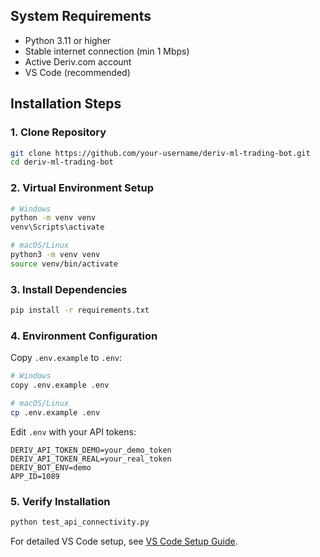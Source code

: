 ## System Requirements
- Python 3.11 or higher
- Stable internet connection (min 1 Mbps)
- Active Deriv.com account
- VS Code (recommended)

## Installation Steps

### 1. Clone Repository
```bash
git clone https://github.com/your-username/deriv-ml-trading-bot.git
cd deriv-ml-trading-bot
```

### 2. Virtual Environment Setup
```bash
# Windows
python -m venv venv
venv\Scripts\activate

# macOS/Linux
python3 -m venv venv
source venv/bin/activate
```

### 3. Install Dependencies
```bash
pip install -r requirements.txt
```

### 4. Environment Configuration
Copy `.env.example` to `.env`:
```bash
# Windows
copy .env.example .env

# macOS/Linux
cp .env.example .env
```

Edit `.env` with your API tokens:
```
DERIV_API_TOKEN_DEMO=your_demo_token
DERIV_API_TOKEN_REAL=your_real_token
DERIV_BOT_ENV=demo
APP_ID=1089
```

### 5. Verify Installation
```bash
python test_api_connectivity.py
```

For detailed VS Code setup, see [VS Code Setup Guide](VSCODE_SETUP.md).